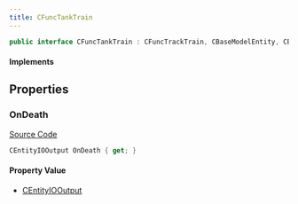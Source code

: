 ```yaml
---
title: CFuncTankTrain
---
```


```csharp
public interface CFuncTankTrain : CFuncTrackTrain, CBaseModelEntity, CBaseEntity, CEntityInstance, ISchemaClass<CEntityInstance>, ISchemaClass<CBaseEntity>, ISchemaClass<CBaseModelEntity>, ISchemaClass<CFuncTrackTrain>, ISchemaClass<CFuncTankTrain>, ISchemaField, ISchemaClass, INativeHandle
```

#### Implements

## Properties

### OnDeath

[Source Code](https://github.com/swiftly-solution/swiftlys2/blob/main/managed/src/SwiftlyS2.Generated/Schemas/Interfaces/CFuncTankTrain.cs#L17)

```csharp
CEntityIOOutput OnDeath { get; }
```

#### Property Value

- [CEntityIOOutput](/docs/api/shared/schemadefinitions/centityiooutput)

